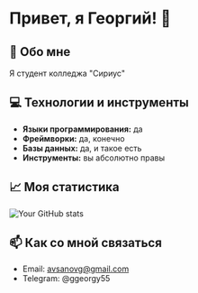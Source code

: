 # Привет, я Георгий! 👋

## 🚀 Обо мне
Я студент колледжа "Сириус"

## 💻 Технологии и инструменты
- **Языки программирования:** да
- **Фреймворки:** да, конечно
- **Базы данных:** да, и такое есть
- **Инструменты:** вы абсолютно правы

## 📈 Моя статистика
![Your GitHub stats](https://github-readme-stats.vercel.app/api?username=yourusername&show_icons=true&theme=radical)

## 📫 Как со мной связаться
- Email: avsanovg@gmail.com
- Telegram: @ggeorgy55

